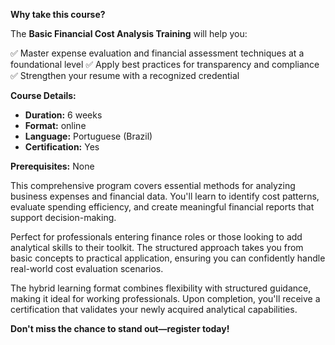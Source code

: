 **Why take this course?**

The **Basic Financial Cost Analysis Training** will help you:

✅ Master expense evaluation and financial assessment techniques at a foundational level
✅ Apply best practices for transparency and compliance
✅ Strengthen your resume with a recognized credential

**Course Details:**
- **Duration:** 6 weeks
- **Format:** online
- **Language:** Portuguese (Brazil)
- **Certification:** Yes

**Prerequisites:**
None

This comprehensive program covers essential methods for analyzing business expenses and financial data. You'll learn to identify cost patterns, evaluate spending efficiency, and create meaningful financial reports that support decision-making.

Perfect for professionals entering finance roles or those looking to add analytical skills to their toolkit. The structured approach takes you from basic concepts to practical application, ensuring you can confidently handle real-world cost evaluation scenarios.

The hybrid learning format combines flexibility with structured guidance, making it ideal for working professionals. Upon completion, you'll receive a certification that validates your newly acquired analytical capabilities.

**Don't miss the chance to stand out—register today!**